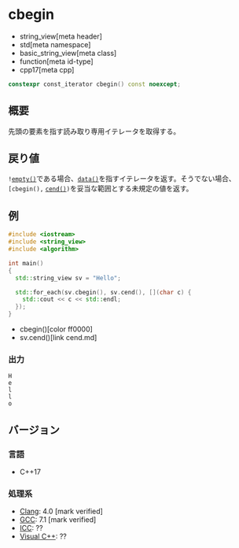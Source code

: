 # cbegin
* string_view[meta header]
* std[meta namespace]
* basic_string_view[meta class]
* function[meta id-type]
* cpp17[meta cpp]

```cpp
constexpr const_iterator cbegin() const noexcept;
```

## 概要
先頭の要素を指す読み取り専用イテレータを取得する。


## 戻り値
`!`[`empty()`](empty.md)である場合、[`data()`](data.md)を指すイテレータを返す。そうでない場合、`[cbegin(),` [`cend()`](cend.md)`)`を妥当な範囲とする未規定の値を返す。


## 例
```cpp example
#include <iostream>
#include <string_view>
#include <algorithm>

int main()
{
  std::string_view sv = "Hello";

  std::for_each(sv.cbegin(), sv.cend(), [](char c) {
    std::cout << c << std::endl;
  });
}
```
* cbegin()[color ff0000]
* sv.cend()[link cend.md]

### 出力
```
H
e
l
l
o
```


## バージョン
### 言語
- C++17

### 処理系
- [Clang](/implementation.md#clang): 4.0 [mark verified]
- [GCC](/implementation.md#gcc): 7.1 [mark verified]
- [ICC](/implementation.md#icc): ??
- [Visual C++](/implementation.md#visual_cpp): ??
